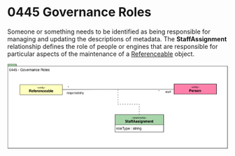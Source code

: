 <!-- SPDX-License-Identifier: CC-BY-4.0 -->
<!-- Copyright Contributors to the ODPi Egeria project. -->

# 0445 Governance Roles

Someone or something needs to be identified as being responsible for managing and updating the descriptions of metadata.
The **StaffAssignment** relationship defines the role of people
or engines that are responsible for particular aspects of the
maintenance of a [Referenceable](0010-Base-Model.md) object.

![UML](0445-Governance-Roles.png)